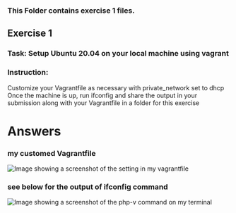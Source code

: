 ### This Folder contains exercise 1 files.

## Exercise 1

### Task: Setup Ubuntu 20.04 on your local machine using vagrant

### Instruction:
Customize your Vagrantfile as necessary with private_network set to dhcp
Once the machine is up, run ifconfig and share the output in your submission along with your Vagrantfile in a folder for this exercise

# Answers

### my customed Vagrantfile

![Image showing a screenshot of the setting in my vagrantfile](/box1/Altschool-Cloud-exercises/ubuntu-vag/vagrantfile.JPG "Vagrantfile")

### see below for the output of ifconfig command

![Image showing a screenshot of the php-v command on my terminal](/box1/Altschool-Cloud-exercises/ubuntu-vag/ifconfig-output.JPG "The output of php-v command")
